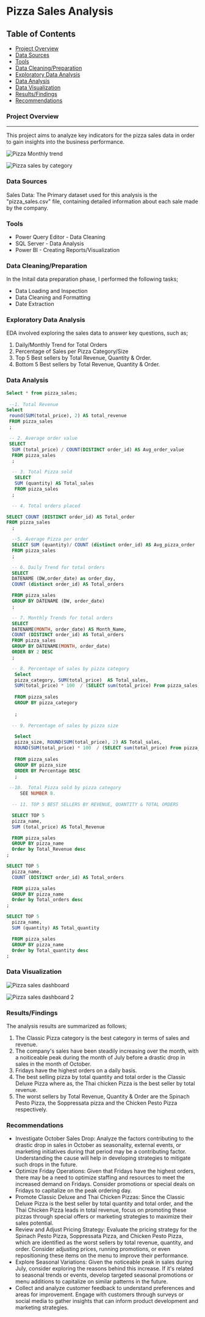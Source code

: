 # Pizza Sales Analysis

## Table of Contents

- [Project Overview](#project-overview)
- [Data Sources](#data-sources)
- [Tools](#tools)
- [Data Cleaning/Preparation](#data-cleaningpreparation)
- [Exploratory Data Analysis](#exploratory-data-analysis)
- [Data Analysis](#data-analysis)
- [Data Visualization](#data-visualization)
- [Results/Findings](#resultsfindings)
- [Recommendations](#recommendations)

### Project Overview
---
This project aims to analyze key indicators for the pizza sales data in order to gain insights into the business performance.

![Pizza Monthly trend](https://github.com/Uzoblisz/Pizza-Sales-Project/assets/114764715/309ca249-06af-4cec-9416-d088892954d9)    

![Pizza sales by category](https://github.com/Uzoblisz/Pizza-Sales-Project/assets/114764715/81b68f59-112b-44dc-babd-365c102dde9a)

### Data Sources
Sales Data: The Primary dataset used for this analysis is the "pizza_sales.csv" file, containing detailed information about each sale made by the company.

### Tools
- Power Query Editor - Data Cleaning
- SQL Server - Data Analysis
- Power BI - Creating Reports/Visualization

### Data Cleaning/Preparation
In the Initail data preparation phase, I performed the following tasks;
-  Data Loading and Inspection
-  Data Cleaning and Formatting
-  Date Extraction

### Exploratory Data Analysis
EDA involved exploring the sales data to answer key questions, such as;
1. Daily/Monthly Trend for Total Orders
2. Percentage of Sales per Pizza Category/Size
3. Top 5 Best sellers by Total Revenue, Quantity & Order.
4. Bottom 5 Best sellers by Total Revenue, Quantity & Order.

### Data Analysis

```SQL
Select * from pizza_sales;
 
 --1. Total Revenue
Select 
 round(SUM(total_price), 2) AS total_revenue
 FROM pizza_sales
 ;

 -- 2. Average order value
 SELECT 
  SUM (total_price) / COUNT(DISTINCT order_id) AS Avg_order_value
  FROM pizza_sales
  ;

  -- 3. Total Pizza sold
   SELECT
   SUM (quantity) AS Total_sales
   FROM pizza_sales
  ;

  -- 4. Total orders placed

SELECT COUNT (DISTINCT order_id) AS Total_order
FROM pizza_sales
  ;

  --5. Average Pizza per order
  SELECT SUM (quantity)/ COUNT (distinct order_id) AS Avg_pizza_order
  FROM pizza_sales
  ;

  -- 6. Daily Trend for total orders
  SELECT
  DATENAME (DW,order_date) as order_day, 
  COUNT (distinct order_id) AS Total_orders

  FROM pizza_sales
  GROUP BY DATENAME (DW, order_date)
  ;

  -- 7. Monthly Trends for total orders
  SELECT
  DATENAME(MONTH, order_date) AS Month_Name,
  COUNT (DISTINCT order_id) AS Total_orders
  FROM pizza_sales
  GROUP BY DATENAME(MONTH, order_date)
  ORDER BY 2 DESC
  ;

  -- 8. Percentage of sales by pizza category
   Select  
   pizza_category, SUM(total_price)  AS Total_sales, 
   SUM(total_price) * 100  / (SELECT sum(total_price) From pizza_sales) AS Percentage
   
   FROM pizza_sales
   GROUP BY pizza_category
   
   ;
 
  -- 9. Percentage of sales by pizza size

   Select  
   pizza_size, ROUND(SUM(total_price), 2) AS Total_sales, 
   ROUND(SUM(total_price) * 100  / (SELECT sum(total_price) From pizza_sales),2) AS Percentage
   
   FROM pizza_sales
   GROUP BY pizza_size
   ORDER BY Percentage DESC
   ;
 
 --10.  Total Pizza sold by pizza category
     SEE NUMBER 8.

  -- 11. TOP 5 BEST SELLERS BY REVENUE, QUANTITY & TOTAL ORDERS

  SELECT TOP 5
  pizza_name,
  SUM (total_price) AS Total_Revenue

  FROM pizza_sales
  GROUP BY pizza_name
  Order by Total_Revenue desc
;

SELECT TOP 5
  pizza_name,
  COUNT (DISTINCT order_id) AS Total_orders

  FROM pizza_sales
  GROUP BY pizza_name
  Order by Total_orders desc
;

SELECT TOP 5
  pizza_name,
  SUM (quantity) AS Total_quantity

  FROM pizza_sales
  GROUP BY pizza_name
  Order by Total_quantity desc
; 
```

### Data Visualization

![Pizza sales dashboard](https://github.com/Uzoblisz/Pizza-Sales-Project/assets/114764715/8960c033-88c3-413d-ac99-745e7088182e)

![Pizza sales dashboard 2](https://github.com/Uzoblisz/Pizza-Sales-Project/assets/114764715/ee38e50b-af23-4365-be37-68fe66a53c3e)


### Results/Findings

The analysis results are summarized as follows;
1. The Classic Pizza category is the best category in terms of sales and revenue.
2. The company's sales have been steadily increasing over the month, with a noiticeable peak during the month of July before a drastic drop in sales in the month of October.
3. Fridays have the highest orders on a daily basis.
4. The best selling pizza by total quantity and total order is the Classic Deluxe Pizza where as, the Thai chicken Pizza is the best seller by total revenue.
5. The worst sellers by Total Revenue, Quantity & Order are the Spinach Pesto Pizza, the Soppressata pizza and the Chicken Pesto Pizza respectively.

### Recommendations

- Investigate October Sales Drop: Analyze the factors contributing to the drastic drop in sales in October as seasonality, external events, or marketing initiatives during that period may be a contributing factor. Understanding the cause will help in developing strategies to mitigate such drops in the future.
- Optimize Friday Operations: Given that Fridays have the highest orders, there may be a need to optimize staffing and resources to meet the increased demand on Fridays. Consider promotions or special deals on Fridays to capitalize on the peak ordering day.
- Promote Classic Deluxe and Thai Chicken Pizzas: Since the Classic Deluxe Pizza is the best seller by total quantity and total order, and the Thai Chicken Pizza leads in total revenue, focus on promoting these pizzas through special offers or marketing strategies to maximize their sales potential.
- Review and Adjust Pricing Strategy: Evaluate the pricing strategy for the Spinach Pesto Pizza, Soppressata Pizza, and Chicken Pesto Pizza, which are identified as the worst sellers by total revenue, quantity, and order. Consider adjusting prices, running promotions, or even repositioning these items on the menu to improve their performance.
- Explore Seasonal Variations: Given the noticeable peak in sales during July, consider exploring the reasons behind this increase. If it's related to seasonal trends or events, develop targeted seasonal promotions or menu additions to capitalize on similar patterns in the future.
- Collect and analyze customer feedback to understand preferences and areas for improvement. Engage with customers through surveys or social media to gather insights that can inform product development and marketing strategies.
